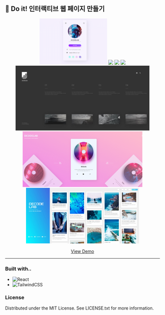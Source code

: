 ## 📓 Do it! 인터랙티브 웹 페이지 만들기

<p align="center">
    <img src="public/img/home/1.gif" height="150px">
    <img src="public/img/home/2.gif" height="150px">
    <img src="public/img/home/3.gif" height="150px">
    <img src="public/img/home/4.gif" height="210px">
    <img src="public/img/home/5.JPG" height="210px">
    <img src="public/img/home/6.gif" height="180px">
    <img src="public/img/home/7.JPG" height="180px">
</p>
<p align="center">
 <a href="https://ameliacode.github.io/doit_interactive_web">View Demo</a>
</p>

---

### Built with..
* ![React](https://img.shields.io/badge/react-%2320232a.svg?style=for-the-badge&logo=react&logoColor=%2361DAFB)
* ![TailwindCSS](https://img.shields.io/badge/tailwindcss-%2338B2AC.svg?style=for-the-badge&logo=tailwind-css&logoColor=white)

### License

Distributed under the MIT License. See LICENSE.txt for more information.
